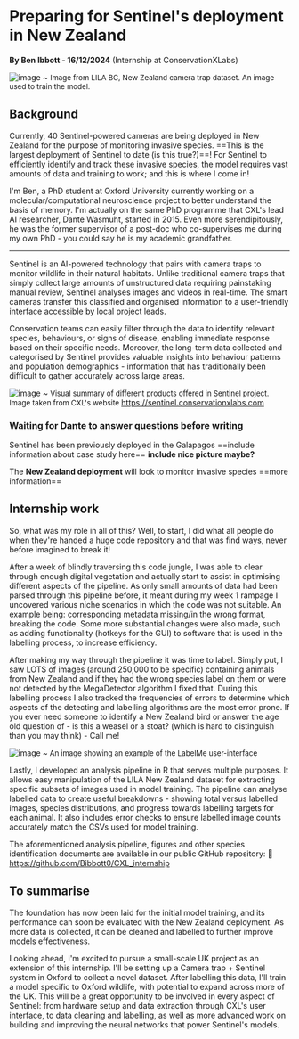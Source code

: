 # Preparing for Sentinel's deployment in New Zealand

**By Ben Ibbott - 16/12/2024**
(Internship at ConservationXLabs)

![image](https://github.com/user-attachments/assets/39733f72-1050-4e9d-b896-4a66ee26ff80)
~ <font size=2>Image from LILA BC, New Zealand camera trap dataset. An image used to train the model.</font>

## Background
Currently, 40 Sentinel-powered cameras are being deployed in New Zealand for the purpose of monitoring invasive species. ==This is the largest deployment of Sentinel to date (is this true?)==! For Sentinel to efficiently identify and track these invasive species, the model requires vast amounts of data and training to work; and this is where I come in!

I'm Ben, a PhD student at Oxford University currently working on a molecular/computational neuroscience project to better understand the basis of memory. I'm actually on the same PhD programme that CXL's lead AI researcher, Dante Wasmuht, started in 2015. Even more serendipitously, he was the former supervisor of a post-doc who co-supervises me during my own PhD - you could say he is my academic grandfather.

---

Sentinel is an AI-powered technology that pairs with camera traps to monitor wildlife in their natural habitats. Unlike traditional camera traps that simply collect large amounts of unstructured data requiring painstaking manual review, Sentinel analyses images and videos in real-time. The smart cameras transfer this classified and organised information to a user-friendly interface accessible by local project leads.

Conservation teams can easily filter through the data to identify relevant species, behaviours, or signs of disease, enabling immediate response based on their specific needs. Moreover, the long-term data collected and categorised by Sentinel provides valuable insights into behaviour patterns and population demographics - information that has traditionally been difficult to gather accurately across large areas.

![image](https://github.com/user-attachments/assets/e57287cc-aa18-472c-9f05-b7f855362d18)
~ <font size=2>Visual summary of different products offered in Sentinel project. Image taken from CXL's website  </font>
	https://sentinel.conservationxlabs.com

### Waiting for Dante to answer questions before writing 
Sentinel has been previously deployed in the Galapagos 
==include information about case study here==
**include nice picture maybe?**

The **New Zealand deployment** will look to monitor invasive species 
==more information==

## Internship work
So, what was my role in all of this? Well, to start, I did what all people do when they're handed a huge code repository and that was find ways, never before imagined to break it! 

After a week of blindly traversing this code jungle, I was able to clear through enough digital vegetation and actually start to assist in optimising different aspects of the pipeline. As only small amounts of data had been parsed through this pipeline before, it meant during my week 1 rampage I uncovered various niche scenarios in which the code was not suitable. An example being: corresponding metadata missing/in the wrong format, breaking the code. Some more substantial changes were also made, such as adding functionality (hotkeys for the GUI) to software that is used in the labelling process, to increase efficiency.

After making my way through the pipeline it was time to label. Simply put, I saw LOTS  of images (around 250,000 to be specific) containing animals from New Zealand and if they had the wrong species label on them or were not detected by the MegaDetector algorithm I fixed that. During this labelling process I also tracked the frequencies of errors to determine which aspects of the detecting and labelling algorithms are the most error prone.
If you ever need someone to identify a New Zealand bird or answer the age old question of - is this a weasel or a stoat? (which is hard to distinguish than you may think) - Call me!

![image](https://github.com/user-attachments/assets/14003ea1-4a29-4b3d-bd49-3ad3dcb8a69a)
<font size=2>~ An image showing an example of the LabelMe user-interface</font> 

Lastly, I developed an analysis pipeline in R that serves multiple purposes. It allows easy manipulation of the LILA New Zealand dataset for extracting specific subsets of images used in model training. The pipeline can analyse labelled data to create useful breakdowns - showing total versus labelled images, species distributions, and progress towards labelling targets for each animal. It also includes error checks to ensure labelled image counts accurately match the CSVs used for model training.

The aforementioned analysis pipeline, figures and other species identification documents are available in our public GitHub repository: 🔗 https://github.com/Bibbott0/CXL_internship

## To summarise
The foundation has now been laid for the initial model training, and its performance can soon be evaluated with the New Zealand deployment. As more data is collected, it can be cleaned and labelled to further improve models effectiveness.

Looking ahead, I'm excited to pursue a small-scale UK project as an extension of this internship. I'll be setting up a Camera trap + Sentinel system in Oxford to collect a novel dataset. After labelling this data, I'll train a model specific to Oxford wildlife, with potential to expand across more of the UK. This will be a great opportunity to be involved in every aspect of Sentinel: from hardware setup and data extraction through CXL's user interface, to data cleaning and labelling, as well as more advanced work on building and improving the neural networks that power Sentinel's models.
